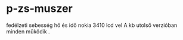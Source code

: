 # p-zs-muszer
fedélzeti sebesség hő és idő nokia 3410 lcd vel
A kb utolső verzióban minden működik .
